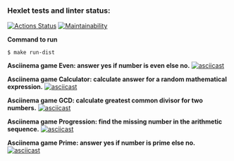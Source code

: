 ### Hexlet tests and linter status:
[![Actions Status](https://github.com/packman1783/java-project-61/workflows/hexlet-check/badge.svg)](https://github.com/packman1783/java-project-61/actions)
[![Maintainability](https://api.codeclimate.com/v1/badges/9ad08bb86331954798e2/maintainability)](https://codeclimate.com/github/packman1783/java-project-61/maintainability)  


**Command to run**
```
$ make run-dist

```
 
**Asciinema game Even: answer yes if number is even else no.**
[![asciicast](https://asciinema.org/a/605125.svg)](https://asciinema.org/a/605125)

**Asciinema game Calculator: calculate answer for a random mathematical expression.**
[![asciicast](https://asciinema.org/a/605260.svg)](https://asciinema.org/a/605260)

**Asciinema game GCD: calculate greatest common divisor for two numbers.**
[![asciicast](https://asciinema.org/a/605414.svg)](https://asciinema.org/a/605414)

**Asciinema game Progression: find the missing number in the arithmetic sequence.**
[![asciicast](https://asciinema.org/a/605604.svg)](https://asciinema.org/a/605604)

**Asciinema game Prime: answer yes if number is prime else no.**
[![asciicast](https://asciinema.org/a/605775.svg)](https://asciinema.org/a/605775)
